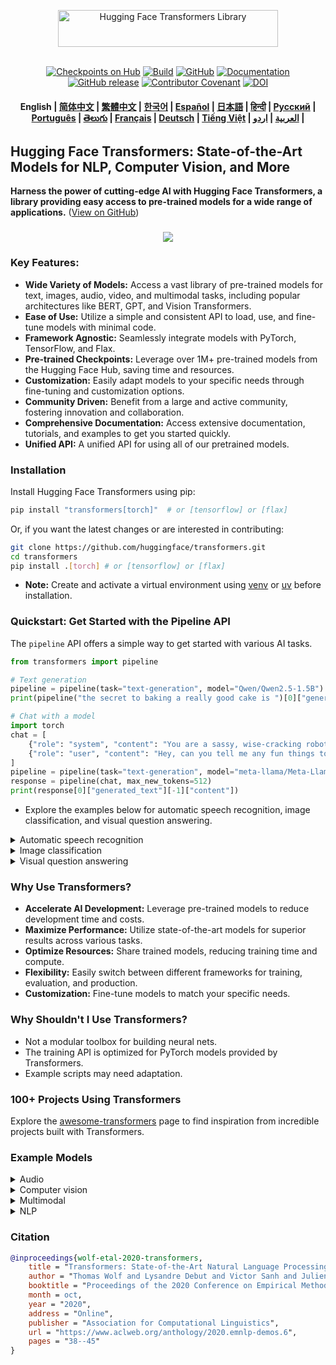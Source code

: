 <p align="center">
  <picture>
    <source media="(prefers-color-scheme: dark)" srcset="https://huggingface.co/datasets/huggingface/documentation-images/raw/main/transformers-logo-dark.svg">
    <source media="(prefers-color-scheme: light)" srcset="https://huggingface.co/datasets/huggingface/documentation-images/raw/main/transformers-logo-light.svg">
    <img alt="Hugging Face Transformers Library" src="https://huggingface.co/datasets/huggingface/documentation-images/raw/main/transformers-logo-light.svg" width="352" height="59" style="max-width: 100%;">
  </picture>
  <br/>
  <br/>
</p>

<p align="center">
    <a href="https://huggingface.com/models"><img alt="Checkpoints on Hub" src="https://img.shields.io/endpoint?url=https://huggingface.co/api/shields/models&color=brightgreen"></a>
    <a href="https://circleci.com/gh/huggingface/transformers"><img alt="Build" src="https://img.shields.io/circleci/build/github/huggingface/transformers/main"></a>
    <a href="https://github.com/huggingface/transformers/blob/main/LICENSE"><img alt="GitHub" src="https://img.shields.io/github/license/huggingface/transformers.svg?color=blue"></a>
    <a href="https://huggingface.co/docs/transformers/index"><img alt="Documentation" src="https://img.shields.io/website/http/huggingface.co/docs/transformers/index.svg?down_color=red&down_message=offline&up_message=online"></a>
    <a href="https://github.com/huggingface/transformers/releases"><img alt="GitHub release" src="https://img.shields.io/github/release/huggingface/transformers.svg"></a>
    <a href="https://github.com/huggingface/transformers/blob/main/CODE_OF_CONDUCT.md"><img alt="Contributor Covenant" src="https://img.shields.io/badge/Contributor%20Covenant-v2.0%20adopted-ff69b4.svg"></a>
    <a href="https://zenodo.org/badge/latestdoi/155220641"><img src="https://zenodo.org/badge/155220641.svg" alt="DOI"></a>
</p>

<h4 align="center">
    <p>
        <b>English</b> |
        <a href="https://github.com/huggingface/transformers/blob/main/i18n/README_zh-hans.md">简体中文</a> |
        <a href="https://github.com/huggingface/transformers/blob/main/i18n/README_zh-hant.md">繁體中文</a> |
        <a href="https://github.com/huggingface/transformers/blob/main/i18n/README_ko.md">한국어</a> |
        <a href="https://github.com/huggingface/transformers/blob/main/i18n/README_es.md">Español</a> |
        <a href="https://github.com/huggingface/transformers/blob/main/i18n/README_ja.md">日本語</a> |
        <a href="https://github.com/huggingface/transformers/blob/main/i18n/README_hd.md">हिन्दी</a> |
        <a href="https://github.com/huggingface/transformers/blob/main/i18n/README_ru.md">Русский</a> |
        <a href="https://github.com/huggingface/transformers/blob/main/i18n/README_pt-br.md">Português</a> |
        <a href="https://github.com/huggingface/transformers/blob/main/i18n/README_te.md">తెలుగు</a> |
        <a href="https://github.com/huggingface/transformers/blob/main/i18n/README_fr.md">Français</a> |
        <a href="https://github.com/huggingface/transformers/blob/main/i18n/README_de.md">Deutsch</a> |
        <a href="https://github.com/huggingface/transformers/blob/main/i18n/README_vi.md">Tiếng Việt</a> |
        <a href="https://github.com/huggingface/transformers/blob/main/i18n/README_ar.md">العربية</a> |
        <a href="https://github.com/huggingface/transformers/blob/main/i18n/README_ur.md">اردو</a> |
    </p>
</h4>

## Hugging Face Transformers: State-of-the-Art Models for NLP, Computer Vision, and More

**Harness the power of cutting-edge AI with Hugging Face Transformers, a library providing easy access to pre-trained models for a wide range of applications.**  ([View on GitHub](https://github.com/huggingface/transformers))

<h3 align="center">
    <img src="https://huggingface.co/datasets/huggingface/documentation-images/resolve/main/transformers/transformers_as_a_model_definition.png"/>
</h3>

### Key Features:

*   **Wide Variety of Models:** Access a vast library of pre-trained models for text, images, audio, video, and multimodal tasks, including popular architectures like BERT, GPT, and Vision Transformers.
*   **Ease of Use:** Utilize a simple and consistent API to load, use, and fine-tune models with minimal code.
*   **Framework Agnostic:** Seamlessly integrate models with PyTorch, TensorFlow, and Flax.
*   **Pre-trained Checkpoints:** Leverage over 1M+ pre-trained models from the Hugging Face Hub, saving time and resources.
*   **Customization:** Easily adapt models to your specific needs through fine-tuning and customization options.
*   **Community Driven:** Benefit from a large and active community, fostering innovation and collaboration.
*   **Comprehensive Documentation:** Access extensive documentation, tutorials, and examples to get you started quickly.
*   **Unified API:**  A unified API for using all of our pretrained models.

### Installation

Install Hugging Face Transformers using pip:

```bash
pip install "transformers[torch]"  # or [tensorflow] or [flax]
```

Or, if you want the latest changes or are interested in contributing:

```bash
git clone https://github.com/huggingface/transformers.git
cd transformers
pip install .[torch] # or [tensorflow] or [flax]
```

*   **Note:** Create and activate a virtual environment using [venv](https://docs.python.org/3/library/venv.html) or [uv](https://docs.astral.sh/uv/) before installation.

### Quickstart: Get Started with the Pipeline API

The `pipeline` API offers a simple way to get started with various AI tasks.

```python
from transformers import pipeline

# Text generation
pipeline = pipeline(task="text-generation", model="Qwen/Qwen2.5-1.5B")
print(pipeline("the secret to baking a really good cake is ")[0]["generated_text"])

# Chat with a model
import torch
chat = [
    {"role": "system", "content": "You are a sassy, wise-cracking robot as imagined by Hollywood circa 1986."},
    {"role": "user", "content": "Hey, can you tell me any fun things to do in New York?"}
]
pipeline = pipeline(task="text-generation", model="meta-llama/Meta-Llama-3-8B-Instruct", dtype=torch.bfloat16, device_map="auto")
response = pipeline(chat, max_new_tokens=512)
print(response[0]["generated_text"][-1]["content"])
```
*   Explore the examples below for automatic speech recognition, image classification, and visual question answering.

<details>
<summary>Automatic speech recognition</summary>

```py
from transformers import pipeline

pipeline = pipeline(task="automatic-speech-recognition", model="openai/whisper-large-v3")
print(pipeline("https://huggingface.co/datasets/Narsil/asr_dummy/resolve/main/mlk.flac")['text'])
```

</details>

<details>
<summary>Image classification</summary>

<h3 align="center">
    <a><img src="https://huggingface.co/datasets/Narsil/image_dummy/raw/main/parrots.png"></a>
</h3>

```py
from transformers import pipeline

pipeline = pipeline(task="image-classification", model="facebook/dinov2-small-imagenet1k-1-layer")
print(pipeline("https://huggingface.co/datasets/Narsil/image_dummy/raw/main/parrots.png"))
```

</details>

<details>
<summary>Visual question answering</summary>


<h3 align="center">
    <a><img src="https://huggingface.co/datasets/huggingface/documentation-images/resolve/main/transformers/tasks/idefics-few-shot.jpg"></a>
</h3>

```py
from transformers import pipeline

pipeline = pipeline(task="visual-question-answering", model="Salesforce/blip-vqa-base")
print(pipeline(
    image="https://huggingface.co/datasets/huggingface/documentation-images/resolve/main/transformers/tasks/idefics-few-shot.jpg",
    question="What is in the image?",
))
```

</details>

### Why Use Transformers?

*   **Accelerate AI Development:** Leverage pre-trained models to reduce development time and costs.
*   **Maximize Performance:** Utilize state-of-the-art models for superior results across various tasks.
*   **Optimize Resources:** Share trained models, reducing training time and compute.
*   **Flexibility:** Easily switch between different frameworks for training, evaluation, and production.
*   **Customization:** Fine-tune models to match your specific needs.

### Why Shouldn't I Use Transformers?

*   Not a modular toolbox for building neural nets.
*   The training API is optimized for PyTorch models provided by Transformers.
*   Example scripts may need adaptation.

### 100+ Projects Using Transformers

Explore the [awesome-transformers](./awesome-transformers.md) page to find inspiration from incredible projects built with Transformers.

### Example Models

<details>
<summary>Audio</summary>
*   Audio classification with [Whisper](https://huggingface.co/openai/whisper-large-v3-turbo)
*   Automatic speech recognition with [Moonshine](https://huggingface.co/UsefulSensors/moonshine)
*   Keyword spotting with [Wav2Vec2](https://huggingface.co/superb/wav2vec2-base-superb-ks)
*   Speech to speech generation with [Moshi](https://huggingface.co/kyutai/moshiko-pytorch-bf16)
*   Text to audio with [MusicGen](https://huggingface.co/facebook/musicgen-large)
*   Text to speech with [Bark](https://huggingface.co/suno/bark)

</details>

<details>
<summary>Computer vision</summary>
*   Automatic mask generation with [SAM](https://huggingface.co/facebook/sam-vit-base)
*   Depth estimation with [DepthPro](https://huggingface.co/apple/DepthPro-hf)
*   Image classification with [DINO v2](https://huggingface.co/facebook/dinov2-base)
*   Keypoint detection with [SuperPoint](https://huggingface.co/magic-leap-community/superpoint)
*   Keypoint matching with [SuperGlue](https://huggingface.co/magic-leap-community/superglue_outdoor)
*   Object detection with [RT-DETRv2](https://huggingface.co/PekingU/rtdetr_v2_r50vd)
*   Pose Estimation with [VitPose](https://huggingface.co/usyd-community/vitpose-base-simple)
*   Universal segmentation with [OneFormer](https://huggingface.co/shi-labs/oneformer_ade20k_swin_large)
*   Video classification with [VideoMAE](https://huggingface.co/MCG-NJU/videomae-large)

</details>

<details>
<summary>Multimodal</summary>
*   Audio or text to text with [Qwen2-Audio](https://huggingface.co/Qwen/Qwen2-Audio-7B)
*   Document question answering with [LayoutLMv3](https://huggingface.co/microsoft/layoutlmv3-base)
*   Image or text to text with [Qwen-VL](https://huggingface.co/Qwen/Qwen2.5-VL-3B-Instruct)
*   Image captioning [BLIP-2](https://huggingface.co/Salesforce/blip2-opt-2.7b)
*   OCR-based document understanding with [GOT-OCR2](https://huggingface.co/stepfun-ai/GOT-OCR-2.0-hf)
*   Table question answering with [TAPAS](https://huggingface.co/google/tapas-base)
*   Unified multimodal understanding and generation with [Emu3](https://huggingface.co/BAAI/Emu3-Gen)
*   Vision to text with [Llava-OneVision](https://huggingface.co/llava-hf/llava-onevision-qwen2-0.5b-ov-hf)
*   Visual question answering with [Llava](https://huggingface.co/llava-hf/llava-1.5-7b-hf)
*   Visual referring expression segmentation with [Kosmos-2](https://huggingface.co/microsoft/kosmos-2-patch14-224)

</details>

<details>
<summary>NLP</summary>
*   Masked word completion with [ModernBERT](https://huggingface.co/answerdotai/ModernBERT-base)
*   Named entity recognition with [Gemma](https://huggingface.co/google/gemma-2-2b)
*   Question answering with [Mixtral](https://huggingface.co/mistralai/Mixtral-8x7B-v0.1)
*   Summarization with [BART](https://huggingface.co/facebook/bart-large-cnn)
*   Translation with [T5](https://huggingface.co/google-t5/t5-base)
*   Text generation with [Llama](https://huggingface.co/meta-llama/Llama-3.2-1B)
*   Text classification with [Qwen](https://huggingface.co/Qwen/Qwen2.5-0.5B)

</details>

### Citation

```bibtex
@inproceedings{wolf-etal-2020-transformers,
    title = "Transformers: State-of-the-Art Natural Language Processing",
    author = "Thomas Wolf and Lysandre Debut and Victor Sanh and Julien Chaumond and Clement Delangue and Anthony Moi and Pierric Cistac and Tim Rault and Rémi Louf and Morgan Funtowicz and Joe Davison and Sam Shleifer and Patrick von Platen and Clara Ma and Yacine Jernite and Julien Plu and Canwen Xu and Teven Le Scao and Sylvain Gugger and Mariama Drame and Quentin Lhoest and Alexander M. Rush",
    booktitle = "Proceedings of the 2020 Conference on Empirical Methods in Natural Language Processing: System Demonstrations",
    month = oct,
    year = "2020",
    address = "Online",
    publisher = "Association for Computational Linguistics",
    url = "https://www.aclweb.org/anthology/2020.emnlp-demos.6",
    pages = "38--45"
}
```
